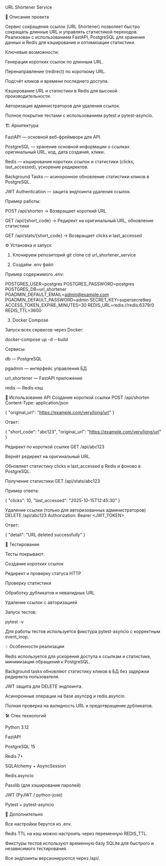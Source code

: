 URL Shortener Service

📌 Описание проекта

Сервис сокращения ссылок (URL Shortener) позволяет быстро сокращать длинные URL и управлять статистикой переходов.
Реализован с использованием FastAPI, PostgreSQL для хранения данных и Redis для кэширования и оптимизации статистики.

Ключевые возможности:

Генерация коротких ссылок по длинным URL.

Перенаправление (redirect) по короткому URL.

Подсчёт кликов и времени последнего доступа.

Кэширование URL и статистики в Redis для высокой производительности.

Авторизация администраторов для удаления ссылок.

Полное покрытие тестами с использованием pytest и pytest-asyncio.

🏗 Архитектура

FastAPI — основной веб-фреймворк для API.

PostgreSQL — хранение основной информации о ссылках: оригинальный URL, код, дата создания, клики.

Redis — кэширование коротких ссылок и статистики (clicks, last_accessed), ускорение редиректов.

Background Tasks — асинхронное обновление статистики кликов в PostgreSQL.

JWT Authentication — защита эндпоинта удаления ссылок.

Пример работы:

POST /api/shorten
-> Возвращает короткий URL

GET /api/{short_code}
-> Редирект на оригинальный URL, обновление статистики

GET /api/stats/{short_code}
-> Возвращает clicks и last_accessed

⚙ Установка и запуск
1. Клонируем репозиторий
git clone <repo-url>
cd url_shortener_service

2. Создаём .env файл

Пример содержимого .env:

POSTGRES_USER=postgres
POSTGRES_PASSWORD=postgres
POSTGRES_DB=url_shortener
PGADMIN_DEFAULT_EMAIL=admin@example.com
PGADMIN_DEFAULT_PASSWORD=admin
SECRET_KEY=supersecretkey
ACCESS_TOKEN_EXPIRE_MINUTES=30
REDIS_URL=redis://redis:6379/0
REDIS_TTL=3600

3. Docker Compose

Запуск всех сервисов через Docker:

docker-compose up -d --build


Сервисы:

db — PostgreSQL

pgadmin — интерфейс управления БД

url_shortener — FastAPI приложение

redis — Redis кэш

🚀 Использование API
Создание короткой ссылки
POST /api/shorten
Content-Type: application/json

{
  "original_url": "https://example.com/very/long/url"
}


Ответ:

{
  "short_code": "abc123",
  "original_url": "https://example.com/very/long/url"
}

Редирект по короткой ссылке
GET /api/abc123


Вернёт редирект на оригинальный URL.

Обновляет статистику clicks и last_accessed в Redis и фоново в PostgreSQL.

Получение статистики
GET /api/stats/abc123


Пример ответа:

{
  "clicks": 10,
  "last_accessed": "2025-10-15T12:45:30"
}

Удаление ссылки (только для авторизованных администраторов)
DELETE /api/abc123
Authorization: Bearer <JWT_TOKEN>


Ответ:

{
  "detail": "URL deleted successfully"
}

🧪 Тестирование

Тесты покрывают:

Создание коротких ссылок

Редирект и проверку статуса HTTP

Проверку статистики

Обработку дубликатов и невалидных URL

Удаление ссылок с авторизацией

Запуск тестов:

pytest -v


Для работы тестов используется фикстура pytest-asyncio с корректным event_loop.

💡 Особенности реализации

Redis используется для ускорения доступа к ссылкам и статистике, минимизация обращений к PostgreSQL.

Background tasks обновляют статистику кликов в БД без задержки редиректа пользователя.

JWT защита для DELETE эндпоинта.

Асинхронные операции на базе asyncpg и redis.asyncio.

Полная проверка на валидность URL и предотвращение дубликатов.

🛠 Стек технологий

Python 3.12

FastAPI

PostgreSQL 15

Redis 7+

SQLAlchemy + AsyncSession

Redis.asyncio

Passlib (для хэширования паролей)

JWT (PyJWT / python-jose)

Pytest + pytest-asyncio

📌 Дополнительно

Все настройки берутся из .env.

Redis TTL на кэш можно настроить через переменную REDIS_TTL.

Фикстуры тестов используют временную базу SQLite для быстрого и независимого тестирования.

Все эндпоинты версионируются через /api/.

